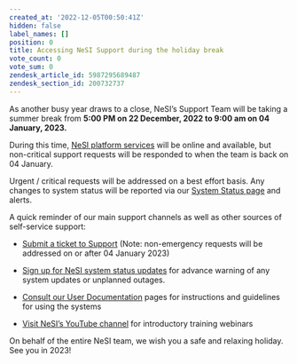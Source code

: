 ```yaml
---
created_at: '2022-12-05T00:50:41Z'
hidden: false
label_names: []
position: 0
title: Accessing NeSI Support during the holiday break
vote_count: 0
vote_sum: 0
zendesk_article_id: 5987295689487
zendesk_section_id: 200732737
---
```


As another busy year draws to a close, NeSI’s Support Team will be
taking a summer break from **5:00 PM on 22 December, 2022 to 9:00 am on
04 January, 2023.**

During this time, [NeSI platform services](https://status.nesi.org.nz/)
will be online and available, but non-critical support requests will be
responded to when the team is back on 04 January.

Urgent / critical requests will be addressed on a best effort basis. Any
changes to system status will be reported via our [System Status
page](https://status.nesi.org.nz/ "https://status.nesi.org.nz/") and
alerts.

A quick reminder of our main support channels as well as other sources
of self-service support:

-   [Submit a ticket to
    Support](https://support.nesi.org.nz/hc/en-gb/requests/new "https://support.nesi.org.nz/hc/en-gb/requests/new") (Note:
    non-emergency requests will be addressed on or after 04
    January 2023)

-   [Sign up for NeSI system status
    updates](https://support.nesi.org.nz/hc/en-gb/articles/360000751636 "https://support.nesi.org.nz/hc/en-gb/articles/360000751636") for
    advance warning of any system updates or unplanned outages. 

-   [Consult our User
    Documentation](https://support.nesi.org.nz/hc/en-gb/categories/360000013836 "https://support.nesi.org.nz/hc/en-gb/categories/360000013836") pages
    for instructions and guidelines for using the systems

-   [Visit NeSI’s YouTube
    channel](https://www.youtube.com/playlist?list=PLvbRzoDQPkuGMWazx5LPA6y8Ji6tyl0Sp "https://www.youtube.com/playlist?list=PLvbRzoDQPkuGMWazx5LPA6y8Ji6tyl0Sp") for
    introductory training webinars

On behalf of the entire NeSI team, we wish you a safe and relaxing
holiday. See you in 2023!
